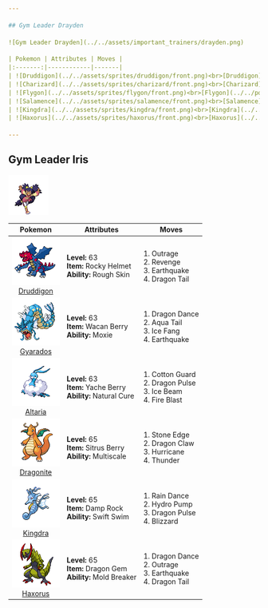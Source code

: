 ```yaml
---

## Gym Leader Drayden

![Gym Leader Drayden](../../assets/important_trainers/drayden.png)

| Pokemon | Attributes | Moves |
|:-------:|------------|-------|
| ![Druddigon](../../assets/sprites/druddigon/front.png)<br>[Druddigon](../../pokemon/druddigon.md/) |**Level:** 64<br>**Item:** Rocky Helmet<br>**Ability:** Rough Skin | 1. Outrage<br>2. Revenge<br>3. Earthquake<br>4. Dragon Tail |
| ![Charizard](../../assets/sprites/charizard/front.png)<br>[Charizard](../../pokemon/charizard.md/) |**Level:** 64<br>**Item:** Salac Berry<br>**Ability:** Blaze | 1. Belly Drum<br>2. Fire Punch<br>3. Earthquake<br>4. Substitute |
| ![Flygon](../../assets/sprites/flygon/front.png)<br>[Flygon](../../pokemon/flygon.md/) |**Level:** 64<br>**Item:** Yache Berry<br>**Ability:** Levitate | 1. Quiver Dance<br>2. Dragon Pulse<br>3. Earth Power<br>4. Fire Blast |
| ![Salamence](../../assets/sprites/salamence/front.png)<br>[Salamence](../../pokemon/salamence.md/) |**Level:** 64<br>**Item:** Life Orb<br>**Ability:** Moxie | 1. Outrage<br>2. Hydro Pump<br>3. Brick Break<br>4. Fire Blast |
| ![Kingdra](../../assets/sprites/kingdra/front.png)<br>[Kingdra](../../pokemon/kingdra.md/) |**Level:** 64<br>**Item:** White Herb<br>**Ability:** Sniper | 1. Draco Meteor<br>2. Waterfall<br>3. Outrage<br>4. Frost Breath |
| ![Haxorus](../../assets/sprites/haxorus/front.png)<br>[Haxorus](../../pokemon/haxorus.md/) |**Level:** 66<br>**Item:** Sitrus Berry<br>**Ability:** Mold Breaker | 1. Dragon Dance<br>2. Outrage<br>3. Earthquake<br>4. Dragon Tail |

---
```


## Gym Leader Iris

![Gym Leader Iris](../../assets/important_trainers/iris.png)

| Pokemon | Attributes | Moves |
|:-------:|------------|-------|
| ![Druddigon](../../assets/sprites/druddigon/front.png)<br>[Druddigon](../../pokemon/druddigon.md/) |**Level:** 63<br>**Item:** Rocky Helmet<br>**Ability:** Rough Skin | 1. Outrage<br>2. Revenge<br>3. Earthquake<br>4. Dragon Tail |
| ![Gyarados](../../assets/sprites/gyarados/front.png)<br>[Gyarados](../../pokemon/gyarados.md/) |**Level:** 63<br>**Item:** Wacan Berry<br>**Ability:** Moxie | 1. Dragon Dance<br>2. Aqua Tail<br>3. Ice Fang<br>4. Earthquake |
| ![Altaria](../../assets/sprites/altaria/front.png)<br>[Altaria](../../pokemon/altaria.md/) |**Level:** 63<br>**Item:** Yache Berry<br>**Ability:** Natural Cure | 1. Cotton Guard<br>2. Dragon Pulse<br>3. Ice Beam<br>4. Fire Blast |
| ![Dragonite](../../assets/sprites/dragonite/front.png)<br>[Dragonite](../../pokemon/dragonite.md/) |**Level:** 65<br>**Item:** Sitrus Berry<br>**Ability:** Multiscale | 1. Stone Edge<br>2. Dragon Claw<br>3. Hurricane<br>4. Thunder |
| ![Kingdra](../../assets/sprites/kingdra/front.png)<br>[Kingdra](../../pokemon/kingdra.md/) |**Level:** 65<br>**Item:** Damp Rock<br>**Ability:** Swift Swim | 1. Rain Dance<br>2. Hydro Pump<br>3. Dragon Pulse<br>4. Blizzard |
| ![Haxorus](../../assets/sprites/haxorus/front.png)<br>[Haxorus](../../pokemon/haxorus.md/) |**Level:** 65<br>**Item:** Dragon Gem<br>**Ability:** Mold Breaker | 1. Dragon Dance<br>2. Outrage<br>3. Earthquake<br>4. Dragon Tail |

